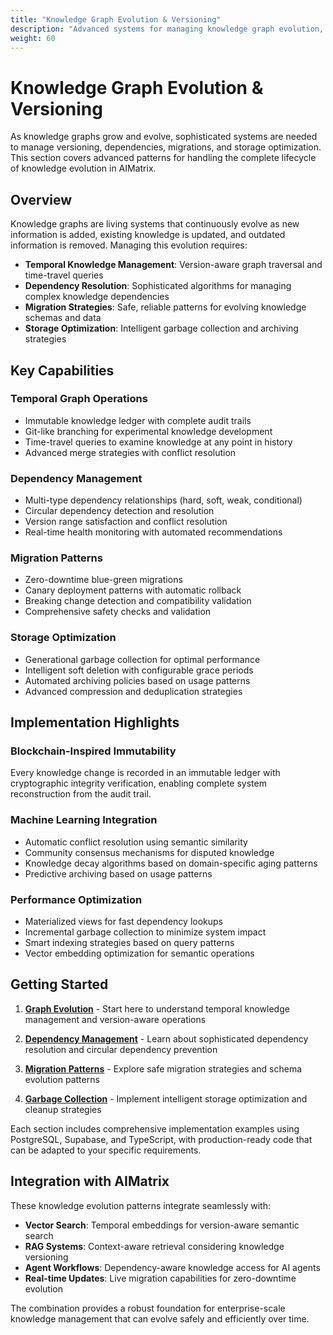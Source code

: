 ```yaml
---
title: "Knowledge Graph Evolution & Versioning"
description: "Advanced systems for managing knowledge graph evolution, versioning, and lifecycle management"
weight: 60
---
```


# Knowledge Graph Evolution & Versioning

As knowledge graphs grow and evolve, sophisticated systems are needed to manage versioning, dependencies, migrations, and storage optimization. This section covers advanced patterns for handling the complete lifecycle of knowledge evolution in AIMatrix.

## Overview

Knowledge graphs are living systems that continuously evolve as new information is added, existing knowledge is updated, and outdated information is removed. Managing this evolution requires:

- **Temporal Knowledge Management**: Version-aware graph traversal and time-travel queries
- **Dependency Resolution**: Sophisticated algorithms for managing complex knowledge dependencies  
- **Migration Strategies**: Safe, reliable patterns for evolving knowledge schemas and data
- **Storage Optimization**: Intelligent garbage collection and archiving strategies

## Key Capabilities

### Temporal Graph Operations
- Immutable knowledge ledger with complete audit trails
- Git-like branching for experimental knowledge development
- Time-travel queries to examine knowledge at any point in history
- Advanced merge strategies with conflict resolution

### Dependency Management
- Multi-type dependency relationships (hard, soft, weak, conditional)
- Circular dependency detection and resolution
- Version range satisfaction and conflict resolution
- Real-time health monitoring with automated recommendations

### Migration Patterns
- Zero-downtime blue-green migrations
- Canary deployment patterns with automatic rollback
- Breaking change detection and compatibility validation
- Comprehensive safety checks and validation

### Storage Optimization
- Generational garbage collection for optimal performance
- Intelligent soft deletion with configurable grace periods
- Automated archiving policies based on usage patterns
- Advanced compression and deduplication strategies

## Implementation Highlights

### Blockchain-Inspired Immutability
Every knowledge change is recorded in an immutable ledger with cryptographic integrity verification, enabling complete system reconstruction from the audit trail.

### Machine Learning Integration
- Automatic conflict resolution using semantic similarity
- Community consensus mechanisms for disputed knowledge
- Knowledge decay algorithms based on domain-specific aging patterns
- Predictive archiving based on usage patterns

### Performance Optimization
- Materialized views for fast dependency lookups
- Incremental garbage collection to minimize system impact
- Smart indexing strategies based on query patterns
- Vector embedding optimization for semantic operations

## Getting Started

1. **[Graph Evolution](graph-evolution/)** - Start here to understand temporal knowledge management and version-aware operations

2. **[Dependency Management](dependency-management/)** - Learn about sophisticated dependency resolution and circular dependency prevention

3. **[Migration Patterns](migration-patterns/)** - Explore safe migration strategies and schema evolution patterns

4. **[Garbage Collection](garbage-collection/)** - Implement intelligent storage optimization and cleanup strategies

Each section includes comprehensive implementation examples using PostgreSQL, Supabase, and TypeScript, with production-ready code that can be adapted to your specific requirements.

## Integration with AIMatrix

These knowledge evolution patterns integrate seamlessly with:

- **Vector Search**: Temporal embeddings for version-aware semantic search
- **RAG Systems**: Context-aware retrieval considering knowledge versioning
- **Agent Workflows**: Dependency-aware knowledge access for AI agents
- **Real-time Updates**: Live migration capabilities for zero-downtime evolution

The combination provides a robust foundation for enterprise-scale knowledge management that can evolve safely and efficiently over time.